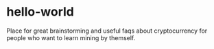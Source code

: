# hello-world
Place for great brainstorming and useful faqs about cryptocurrency for people who want to learn mining by themself.
